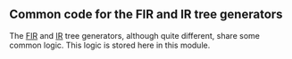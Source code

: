 ## Common code for the FIR and IR tree generators

The [FIR](../../compiler/fir/tree/tree-generator) and [IR](../../compiler/ir/ir.tree/tree-generator) tree generators, although quite
different, share some common logic. This logic is stored here in this module.